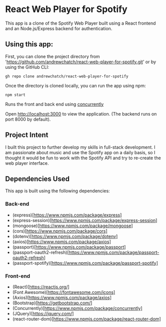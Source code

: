 # React Web Player for Spotify

This app is a clone of the Spotify Web Player built using a React frontend and an Node.js/Express backend for authentication. 

## Using this app:

First, you can clone the project directory from 'https://github.com/andrewchatch/react-web-player-for-spotify.git' or by using the GitHub CLI:

`gh repo clone andrewchatch/react-web-player-for-spotify`

Once the directory is cloned locally, you can run the app using npm:

`npm start`

Runs the front and back end using [concurrently](https://www.npmjs.com/package/concurrently)

Open [http://localhost:3000](http://localhost:3000) to view the application. (The backend runs on port 8000 by default).

## Project Intent

I built this project to further develop my skills in full-stack development. I am passionate about music and use the Spotify app on a daily basis, so I thought it would be fun to work with the Spotify API and try to re-create the web player interface.

## Dependencies Used

This app is built using the following dependencies:

### Back-end

- (express)[https://www.npmjs.com/package/express]
- (express-session)[https://www.npmjs.com/package/express-session]
- (mongoose)[https://www.npmjs.com/package/mongoose]
- (cors)[https://www.npmjs.com/package/cors]
- (dotenv)[https://www.npmjs.com/package/dotenv]
- (axios)[https://www.npmjs.com/package/axios]
- (passport)[https://www.npmjs.com/package/passport]
- (passport-oauth2-refresh)[https://www.npmjs.com/package/passport-oauth2-refresh]
- (passport-spotify)[https://www.npmjs.com/package/passport-spotify]

### Front-end

- (React)[https://reactjs.org/]
- (Font Awesome)[https://fontawesome.com/icons]
- (Axios)[https://www.npmjs.com/package/axios]
- (Bootstrap)[https://getbootstrap.com/]
- (Concurrently)[https://www.npmjs.com/package/concurrently]
- (JQuery)[https://jquery.com/]
- (react-router-dom)[https://www.npmjs.com/package/react-router-dom]